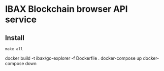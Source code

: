 # IBAX Blockchain browser API service

## Install

```shell
make all
```


docker build -t ibax/go-explorer -f Dockerfile .
docker-compose up
docker-compose down
